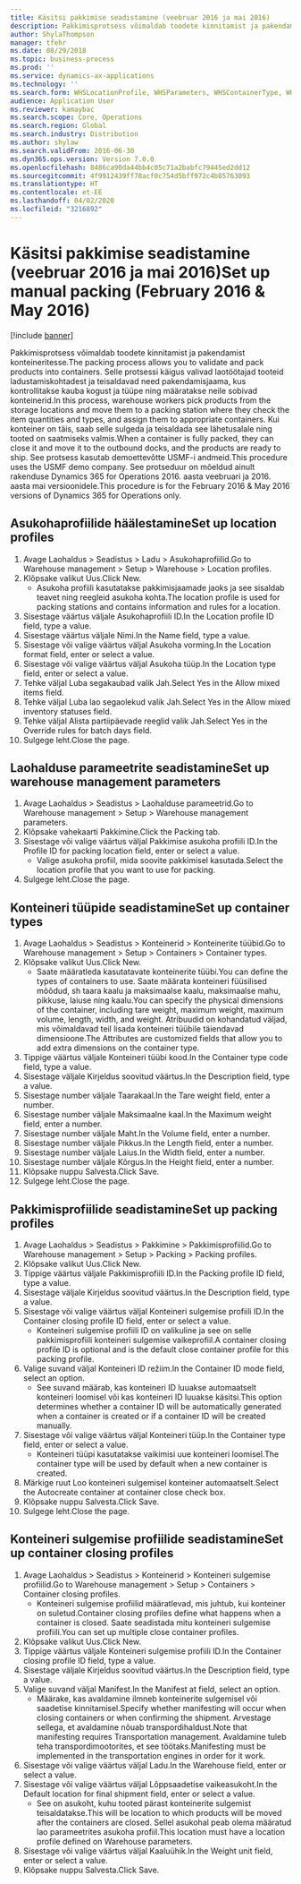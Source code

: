 ```yaml
---
title: Käsitsi pakkimise seadistamine (veebruar 2016 ja mai 2016)
description: Pakkimisprotsess võimaldab toodete kinnitamist ja pakendamist konteineritesse.
author: ShylaThompson
manager: tfehr
ms.date: 08/29/2018
ms.topic: business-process
ms.prod: ''
ms.service: dynamics-ax-applications
ms.technology: ''
ms.search.form: WHSLocationProfile, WHSParameters, WHSContainerType, WHSPackProfile, WHSCloseContainerProfile, InventLocationIdLookup, UnitOfMeasureLookup
audience: Application User
ms.reviewer: kamaybac
ms.search.scope: Core, Operations
ms.search.region: Global
ms.search.industry: Distribution
ms.author: shylaw
ms.search.validFrom: 2016-06-30
ms.dyn365.ops.version: Version 7.0.0
ms.openlocfilehash: 8486ca90da44bb4c05c71a2babfc79445ed2dd12
ms.sourcegitcommit: 4f9912439ff78acf0c754d5bff972c4b85763093
ms.translationtype: HT
ms.contentlocale: et-EE
ms.lasthandoff: 04/02/2020
ms.locfileid: "3216892"
---
```

# <a name="set-up-manual-packing-february-2016--may-2016"></a><span data-ttu-id="d1696-103">Käsitsi pakkimise seadistamine (veebruar 2016 ja mai 2016)</span><span class="sxs-lookup"><span data-stu-id="d1696-103">Set up manual packing (February 2016 & May 2016)</span></span>

[!include [banner](../../includes/banner.md)]

<span data-ttu-id="d1696-104">Pakkimisprotsess võimaldab toodete kinnitamist ja pakendamist konteineritesse.</span><span class="sxs-lookup"><span data-stu-id="d1696-104">The packing process allows you to validate and pack products into containers.</span></span> <span data-ttu-id="d1696-105">Selle protsessi käigus valivad laotöötajad tooteid ladustamiskohtadest ja teisaldavad need pakendamisjaama, kus kontrollitakse kauba kogust ja tüüpe ning määratakse neile sobivad konteinerid.</span><span class="sxs-lookup"><span data-stu-id="d1696-105">In this process, warehouse workers pick products from the storage locations and move them to a packing station where they check the item quantities and types, and assign them to appropriate containers.</span></span> <span data-ttu-id="d1696-106">Kui konteiner on täis, saab selle sulgeda ja teisaldada see lähetusalale ning tooted on saatmiseks valmis.</span><span class="sxs-lookup"><span data-stu-id="d1696-106">When a container is fully packed, they can close it and move it to the outbound docks, and the products are ready to ship.</span></span> <span data-ttu-id="d1696-107">See protsess kasutab demoettevõtte USMF-i andmeid.</span><span class="sxs-lookup"><span data-stu-id="d1696-107">This procedure uses the USMF demo company.</span></span> <span data-ttu-id="d1696-108">See protseduur on mõeldud ainult rakenduse Dynamics 365 for Operations 2016. aasta veebruari ja 2016. aasta mai versioonidele.</span><span class="sxs-lookup"><span data-stu-id="d1696-108">This procedure is for the February 2016 & May 2016 versions of Dynamics 365 for Operations only.</span></span>


## <a name="set-up-location-profiles"></a><span data-ttu-id="d1696-109">Asukohaprofiilide häälestamine</span><span class="sxs-lookup"><span data-stu-id="d1696-109">Set up location profiles</span></span>
1. <span data-ttu-id="d1696-110">Avage Laohaldus > Seadistus > Ladu > Asukohaprofiilid.</span><span class="sxs-lookup"><span data-stu-id="d1696-110">Go to Warehouse management > Setup > Warehouse > Location profiles.</span></span>
2. <span data-ttu-id="d1696-111">Klõpsake valikut Uus.</span><span class="sxs-lookup"><span data-stu-id="d1696-111">Click New.</span></span>
    * <span data-ttu-id="d1696-112">Asukoha profiili kasutatakse pakkimisjaamade jaoks ja see sisaldab teavet ning reegleid asukoha kohta.</span><span class="sxs-lookup"><span data-stu-id="d1696-112">The location profile is used for packing stations and contains information and rules for a location.</span></span>  
3. <span data-ttu-id="d1696-113">Sisestage väärtus väljale Asukohaprofiili ID.</span><span class="sxs-lookup"><span data-stu-id="d1696-113">In the Location profile ID field, type a value.</span></span>
4. <span data-ttu-id="d1696-114">Sisestage väärtus väljale Nimi.</span><span class="sxs-lookup"><span data-stu-id="d1696-114">In the Name field, type a value.</span></span>
5. <span data-ttu-id="d1696-115">Sisestage või valige väärtus väljal Asukoha vorming.</span><span class="sxs-lookup"><span data-stu-id="d1696-115">In the Location format field, enter or select a value.</span></span>
6. <span data-ttu-id="d1696-116">Sisestage või valige väärtus väljal Asukoha tüüp.</span><span class="sxs-lookup"><span data-stu-id="d1696-116">In the Location type field, enter or select a value.</span></span>
7. <span data-ttu-id="d1696-117">Tehke väljal Luba segakaubad valik Jah.</span><span class="sxs-lookup"><span data-stu-id="d1696-117">Select Yes in the Allow mixed items field.</span></span>
8. <span data-ttu-id="d1696-118">Tehke väljal Luba lao segaolekud valik Jah.</span><span class="sxs-lookup"><span data-stu-id="d1696-118">Select Yes in the Allow mixed  inventory statuses field.</span></span>
9. <span data-ttu-id="d1696-119">Tehke väljal Alista partiipäevade reeglid valik Jah.</span><span class="sxs-lookup"><span data-stu-id="d1696-119">Select Yes in the Override rules for batch days field.</span></span>
10. <span data-ttu-id="d1696-120">Sulgege leht.</span><span class="sxs-lookup"><span data-stu-id="d1696-120">Close the page.</span></span>

## <a name="set-up-warehouse-management-parameters"></a><span data-ttu-id="d1696-121">Laohalduse parameetrite seadistamine</span><span class="sxs-lookup"><span data-stu-id="d1696-121">Set up warehouse management parameters</span></span> 
1. <span data-ttu-id="d1696-122">Avage Laohaldus > Seadistus > Laohalduse parameetrid.</span><span class="sxs-lookup"><span data-stu-id="d1696-122">Go to Warehouse management > Setup > Warehouse management parameters.</span></span>
2. <span data-ttu-id="d1696-123">Klõpsake vahekaarti Pakkimine.</span><span class="sxs-lookup"><span data-stu-id="d1696-123">Click the Packing tab.</span></span>
3. <span data-ttu-id="d1696-124">Sisestage või valige väärtus väljal Pakkimise asukoha profiili ID.</span><span class="sxs-lookup"><span data-stu-id="d1696-124">In the Profile ID for packing location field, enter or select a value.</span></span>
    * <span data-ttu-id="d1696-125">Valige asukoha profiil, mida soovite pakkimisel kasutada.</span><span class="sxs-lookup"><span data-stu-id="d1696-125">Select the location profile that you want to use for packing.</span></span>  
4. <span data-ttu-id="d1696-126">Sulgege leht.</span><span class="sxs-lookup"><span data-stu-id="d1696-126">Close the page.</span></span>

## <a name="set-up-container-types"></a><span data-ttu-id="d1696-127">Konteineri tüüpide seadistamine</span><span class="sxs-lookup"><span data-stu-id="d1696-127">Set up container types</span></span>
1. <span data-ttu-id="d1696-128">Avage Laohaldus > Seadistus > Konteinerid > Konteinerite tüübid.</span><span class="sxs-lookup"><span data-stu-id="d1696-128">Go to Warehouse management > Setup > Containers > Container types.</span></span>
2. <span data-ttu-id="d1696-129">Klõpsake valikut Uus.</span><span class="sxs-lookup"><span data-stu-id="d1696-129">Click New.</span></span>
    * <span data-ttu-id="d1696-130">Saate määratleda kasutatavate konteinerite tüübi.</span><span class="sxs-lookup"><span data-stu-id="d1696-130">You can define the types of containers to use.</span></span> <span data-ttu-id="d1696-131">Saate määrata konteineri füüsilised mõõdud, sh taara kaalu ja maksimaalse kaalu, maksimaalse mahu, pikkuse, laiuse ning kaalu.</span><span class="sxs-lookup"><span data-stu-id="d1696-131">You can specify the physical dimensions of the container, including tare weight, maximum weight, maximum volume, length, width, and weight.</span></span>  <span data-ttu-id="d1696-132">Atribuudid on kohandatud väljad, mis võimaldavad teil lisada konteineri tüübile täiendavad dimensioone.</span><span class="sxs-lookup"><span data-stu-id="d1696-132">The Attributes are customized fields that allow you to add extra dimensions on the container type.</span></span>     
3. <span data-ttu-id="d1696-133">Tippige väärtus väljale Konteineri tüübi kood.</span><span class="sxs-lookup"><span data-stu-id="d1696-133">In the Container type code field, type a value.</span></span>
4. <span data-ttu-id="d1696-134">Sisestage väljale Kirjeldus soovitud väärtus.</span><span class="sxs-lookup"><span data-stu-id="d1696-134">In the Description field, type a value.</span></span>
5. <span data-ttu-id="d1696-135">Sisestage number väljale Taarakaal.</span><span class="sxs-lookup"><span data-stu-id="d1696-135">In the Tare weight field, enter a number.</span></span>
6. <span data-ttu-id="d1696-136">Sisestage number väljale Maksimaalne kaal.</span><span class="sxs-lookup"><span data-stu-id="d1696-136">In the Maximum weight field, enter a number.</span></span>
7. <span data-ttu-id="d1696-137">Sisestage number väljale Maht.</span><span class="sxs-lookup"><span data-stu-id="d1696-137">In the Volume field, enter a number.</span></span>
8. <span data-ttu-id="d1696-138">Sisestage number väljale Pikkus.</span><span class="sxs-lookup"><span data-stu-id="d1696-138">In the Length field, enter a number.</span></span>
9. <span data-ttu-id="d1696-139">Sisestage number väljale Laius.</span><span class="sxs-lookup"><span data-stu-id="d1696-139">In the Width field, enter a number.</span></span>
10. <span data-ttu-id="d1696-140">Sisestage number väljale Kõrgus.</span><span class="sxs-lookup"><span data-stu-id="d1696-140">In the Height field, enter a number.</span></span>
11. <span data-ttu-id="d1696-141">Klõpsake nuppu Salvesta.</span><span class="sxs-lookup"><span data-stu-id="d1696-141">Click Save.</span></span>
12. <span data-ttu-id="d1696-142">Sulgege leht.</span><span class="sxs-lookup"><span data-stu-id="d1696-142">Close the page.</span></span>

## <a name="set-up-packing-profiles"></a><span data-ttu-id="d1696-143">Pakkimisprofiilide seadistamine</span><span class="sxs-lookup"><span data-stu-id="d1696-143">Set up packing profiles</span></span>
1. <span data-ttu-id="d1696-144">Avage Laohaldus > Seadistus > Pakkimine > Pakkimisprofiilid.</span><span class="sxs-lookup"><span data-stu-id="d1696-144">Go to Warehouse management > Setup > Packing > Packing profiles.</span></span>
2. <span data-ttu-id="d1696-145">Klõpsake valikut Uus.</span><span class="sxs-lookup"><span data-stu-id="d1696-145">Click New.</span></span>
3. <span data-ttu-id="d1696-146">Tippige väärtus väljale Pakkimisprofiili ID.</span><span class="sxs-lookup"><span data-stu-id="d1696-146">In the Packing profile ID field, type a value.</span></span>
4. <span data-ttu-id="d1696-147">Sisestage väljale Kirjeldus soovitud väärtus.</span><span class="sxs-lookup"><span data-stu-id="d1696-147">In the Description field, type a value.</span></span>
5. <span data-ttu-id="d1696-148">Sisestage või valige väärtus väljal Konteineri sulgemise profiili ID.</span><span class="sxs-lookup"><span data-stu-id="d1696-148">In the Container closing profile ID field, enter or select a value.</span></span>
    * <span data-ttu-id="d1696-149">Konteineri sulgemise profiili ID on valikuline ja see on selle pakkimisprofiili konteineri sulgemise vaikeprofiil.</span><span class="sxs-lookup"><span data-stu-id="d1696-149">A container closing profile ID is optional and is the default close container profile for this packing profile.</span></span>  
6. <span data-ttu-id="d1696-150">Valige suvand väljal Konteineri ID režiim.</span><span class="sxs-lookup"><span data-stu-id="d1696-150">In the Container ID mode field, select an option.</span></span>
    * <span data-ttu-id="d1696-151">See suvand määrab, kas konteineri ID luuakse automaatselt konteineri loomisel või kas konteineri ID luuakse käsitsi.</span><span class="sxs-lookup"><span data-stu-id="d1696-151">This option determines whether a container ID will be automatically generated when a container is created or if a container ID will be created manually.</span></span>  
7. <span data-ttu-id="d1696-152">Sisestage või valige väärtus väljal Konteineri tüüp.</span><span class="sxs-lookup"><span data-stu-id="d1696-152">In the Container type field, enter or select a value.</span></span>
    * <span data-ttu-id="d1696-153">Konteineri tüüpi kasutatakse vaikimisi uue konteineri loomisel.</span><span class="sxs-lookup"><span data-stu-id="d1696-153">The container type will be used by default when a new container is created.</span></span>  
8. <span data-ttu-id="d1696-154">Märkige ruut Loo konteineri sulgemisel konteiner automaatselt.</span><span class="sxs-lookup"><span data-stu-id="d1696-154">Select the Autocreate container at container close check box.</span></span>
9. <span data-ttu-id="d1696-155">Klõpsake nuppu Salvesta.</span><span class="sxs-lookup"><span data-stu-id="d1696-155">Click Save.</span></span>
10. <span data-ttu-id="d1696-156">Sulgege leht.</span><span class="sxs-lookup"><span data-stu-id="d1696-156">Close the page.</span></span>

## <a name="set-up-container-closing-profiles"></a><span data-ttu-id="d1696-157">Konteineri sulgemise profiilide seadistamine</span><span class="sxs-lookup"><span data-stu-id="d1696-157">Set up container closing profiles</span></span>
1. <span data-ttu-id="d1696-158">Avage Laohaldus > Seadistus > Konteinerid > Konteineri sulgemise profiilid.</span><span class="sxs-lookup"><span data-stu-id="d1696-158">Go to Warehouse management > Setup > Containers > Container closing profiles.</span></span>
    * <span data-ttu-id="d1696-159">Konteineri sulgemise profiilid määratlevad, mis juhtub, kui konteiner on suletud.</span><span class="sxs-lookup"><span data-stu-id="d1696-159">Container closing profiles define what happens when a container is closed.</span></span> <span data-ttu-id="d1696-160">Saate seadistada mitu konteineri sulgemise profiili.</span><span class="sxs-lookup"><span data-stu-id="d1696-160">You can set up multiple close container profiles.</span></span>       
2. <span data-ttu-id="d1696-161">Klõpsake valikut Uus.</span><span class="sxs-lookup"><span data-stu-id="d1696-161">Click New.</span></span>
3. <span data-ttu-id="d1696-162">Tippige väärtus väljale Konteineri sulgemise profiili ID.</span><span class="sxs-lookup"><span data-stu-id="d1696-162">In the Container closing profile ID field, type a value.</span></span>
4. <span data-ttu-id="d1696-163">Sisestage väljale Kirjeldus soovitud väärtus.</span><span class="sxs-lookup"><span data-stu-id="d1696-163">In the Description field, type a value.</span></span>
5. <span data-ttu-id="d1696-164">Valige suvand väljal Manifest.</span><span class="sxs-lookup"><span data-stu-id="d1696-164">In the Manifest at field, select an option.</span></span>
    * <span data-ttu-id="d1696-165">Määrake, kas avaldamine ilmneb konteinerite sulgemisel või saadetise kinnitamisel.</span><span class="sxs-lookup"><span data-stu-id="d1696-165">Specify whether manifesting will occur when closing containers or when confirming the shipment.</span></span> <span data-ttu-id="d1696-166">Arvestage sellega, et avaldamine nõuab transpordihaldust.</span><span class="sxs-lookup"><span data-stu-id="d1696-166">Note that manifesting requires Transportation management.</span></span> <span data-ttu-id="d1696-167">Avaldamine tuleb teha transpordimootorites, et see töötaks.</span><span class="sxs-lookup"><span data-stu-id="d1696-167">Manifesting must be implemented in the transportation engines in order for it work.</span></span>  
6. <span data-ttu-id="d1696-168">Sisestage või valige väärtus väljal Ladu.</span><span class="sxs-lookup"><span data-stu-id="d1696-168">In the Warehouse field, enter or select a value.</span></span>
7. <span data-ttu-id="d1696-169">Sisestage või valige väärtus väljal Lõppsaadetise vaikeasukoht.</span><span class="sxs-lookup"><span data-stu-id="d1696-169">In the Default location for final shipment field, enter or select a value.</span></span>
    * <span data-ttu-id="d1696-170">See on asukoht, kuhu tooted pärast konteinerite sulgemist teisaldatakse.</span><span class="sxs-lookup"><span data-stu-id="d1696-170">This will be location to which products will be moved after the containers are closed.</span></span> <span data-ttu-id="d1696-171">Sellel asukohal peab olema määratud lao parameetrites asukoha profiil.</span><span class="sxs-lookup"><span data-stu-id="d1696-171">This location must have a location profile defined on Warehouse parameters.</span></span>  
8. <span data-ttu-id="d1696-172">Sisestage või valige väärtus väljal Kaaluühik.</span><span class="sxs-lookup"><span data-stu-id="d1696-172">In the Weight unit field, enter or select a value.</span></span>
9. <span data-ttu-id="d1696-173">Klõpsake nuppu Salvesta.</span><span class="sxs-lookup"><span data-stu-id="d1696-173">Click Save.</span></span>

